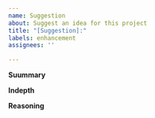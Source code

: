 ```yaml
---
name: Suggestion
about: Suggest an idea for this project
title: "[Suggestion]:"
labels: enhancement
assignees: ''

---
```


**Suummary**

**Indepth**

**Reasoning**
